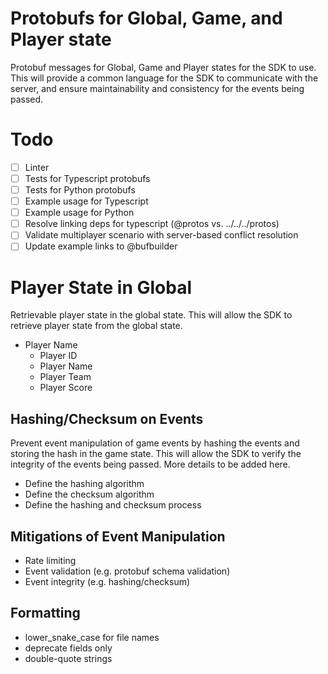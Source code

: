 # Protobufs for Global, Game, and Player state
Protobuf messages for Global, Game and Player states for the SDK to use. This will provide a common language for the SDK to communicate with the server, and ensure maintainability and consistency for the events being passed.

# Todo
- [ ] Linter
- [ ] Tests for Typescript protobufs
- [ ] Tests for Python protobufs
- [ ] Example usage for Typescript
- [ ] Example usage for Python
- [ ] Resolve linking deps for typescript (@protos vs. ../../../protos)
- [ ] Validate multiplayer scenario with server-based conflict resolution
- [ ] Update example links to @bufbuilder

# Player State in Global
Retrievable player state in the global state. This will allow the SDK to retrieve player state from the global state.
  - Player Name
    - Player ID
    - Player Name
    - Player Team
    - Player Score

## Hashing/Checksum on Events
Prevent event manipulation of game events by hashing the events and storing the hash in the game state. This will allow the SDK to verify the integrity of the events being passed. More details to be added here.
- Define the hashing algorithm
- Define the checksum algorithm
- Define the hashing and checksum process

## Mitigations of Event Manipulation
- Rate limiting
- Event validation (e.g. protobuf schema validation)
- Event integrity (e.g. hashing/checksum)

## Formatting
- lower_snake_case for file names
- deprecate fields only
- double-quote strings